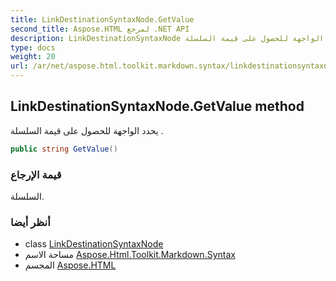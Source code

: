 ```yaml
---
title: LinkDestinationSyntaxNode.GetValue
second_title: Aspose.HTML لمرجع .NET API
description: LinkDestinationSyntaxNode طريقة. يحدد الواجهة للحصول على قيمة السلسلة .
type: docs
weight: 20
url: /ar/net/aspose.html.toolkit.markdown.syntax/linkdestinationsyntaxnode/getvalue/
---
```

## LinkDestinationSyntaxNode.GetValue method

يحدد الواجهة للحصول على قيمة السلسلة .

```csharp
public string GetValue()
```

### قيمة الإرجاع

السلسلة.

### أنظر أيضا

* class [LinkDestinationSyntaxNode](../)
* مساحة الاسم [Aspose.Html.Toolkit.Markdown.Syntax](../../linkdestinationsyntaxnode/)
* المجسم [Aspose.HTML](../../../)


